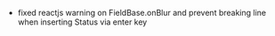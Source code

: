 - fixed reactjs warning on FieldBase.onBlur and prevent breaking line when inserting Status via enter key